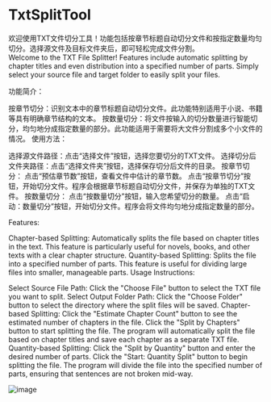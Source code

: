 # TxtSplitTool
欢迎使用TXT文件切分工具！功能包括按章节标题自动切分文件和按指定数量均匀切分。选择源文件及目标文件夹后，即可轻松完成文件分割。  
Welcome to the TXT File Splitter! Features include automatic splitting by chapter titles and even distribution into a specified number of parts. Simply select your source file and target folder to easily split your files.

功能简介：

按章节切分：识别文本中的章节标题自动切分文件。此功能特别适用于小说、书籍等具有明确章节结构的文本。
按数量切分：将文件按输入的切分数量进行智能切分，均匀地分成指定数量的部分。此功能适用于需要将大文件分割成多个小文件的情况。
使用方法：

选择源文件路径：点击“选择文件”按钮，选择您要切分的TXT文件。
选择切分后文件夹路径：点击“选择文件夹”按钮，选择保存切分后文件的目录。
按章节切分：
点击“预估章节数”按钮，查看文件中估计的章节数。
点击“按章节切分”按钮，开始切分文件。程序会根据章节标题自动切分文件，并保存为单独的TXT文件。
按数量切分：
点击“按数量切分”按钮，输入您希望切分的数量。
点击“启动：数量切分”按钮，开始切分文件。程序会将文件均匀地分成指定数量的部分。


Features:

Chapter-based Splitting: Automatically splits the file based on chapter titles in the text. This feature is particularly useful for novels, books, and other texts with a clear chapter structure.
Quantity-based Splitting: Splits the file into a specified number of parts. This feature is useful for dividing large files into smaller, manageable parts.
Usage Instructions:

Select Source File Path: Click the "Choose File" button to select the TXT file you want to split.
Select Output Folder Path: Click the "Choose Folder" button to select the directory where the split files will be saved.
Chapter-based Splitting:
Click the "Estimate Chapter Count" button to see the estimated number of chapters in the file.
Click the "Split by Chapters" button to start splitting the file. The program will automatically split the file based on chapter titles and save each chapter as a separate TXT file.
Quantity-based Splitting:
Click the "Split by Quantity" button and enter the desired number of parts.
Click the "Start: Quantity Split" button to begin splitting the file. The program will divide the file into the specified number of parts, ensuring that sentences are not broken mid-way.

![image](https://github.com/user-attachments/assets/05256930-5704-4cb5-9679-006bf5d89e9b)
